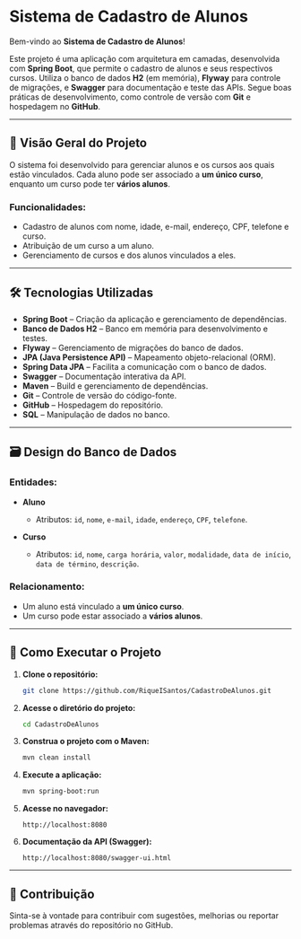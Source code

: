 # Sistema de Cadastro de Alunos

Bem-vindo ao **Sistema de Cadastro de Alunos**!

Este projeto é uma aplicação com arquitetura em camadas, desenvolvida com **Spring Boot**, que permite o cadastro de alunos e seus respectivos cursos. Utiliza o banco de dados **H2** (em memória), **Flyway** para controle de migrações, e **Swagger** para documentação e teste das APIs. Segue boas práticas de desenvolvimento, como controle de versão com **Git** e hospedagem no **GitHub**.

---

## 📌 Visão Geral do Projeto

O sistema foi desenvolvido para gerenciar alunos e os cursos aos quais estão vinculados. Cada aluno pode ser associado a **um único curso**, enquanto um curso pode ter **vários alunos**.

### Funcionalidades:

- Cadastro de alunos com nome, idade, e-mail, endereço, CPF, telefone e curso.
- Atribuição de um curso a um aluno.
- Gerenciamento de cursos e dos alunos vinculados a eles.

---

## 🛠 Tecnologias Utilizadas

- **Spring Boot** – Criação da aplicação e gerenciamento de dependências.
- **Banco de Dados H2** – Banco em memória para desenvolvimento e testes.
- **Flyway** – Gerenciamento de migrações do banco de dados.
- **JPA (Java Persistence API)** – Mapeamento objeto-relacional (ORM).
- **Spring Data JPA** – Facilita a comunicação com o banco de dados.
- **Swagger** – Documentação interativa da API.
- **Maven** – Build e gerenciamento de dependências.
- **Git** – Controle de versão do código-fonte.
- **GitHub** – Hospedagem do repositório.
- **SQL** – Manipulação de dados no banco.

---

## 🗃 Design do Banco de Dados

### Entidades:

- **Aluno**
  - Atributos: `id`, `nome`, `e-mail`, `idade`, `endereço`, `CPF`, `telefone`.

- **Curso**
  - Atributos: `id`, `nome`, `carga horária`, `valor`, `modalidade`, `data de início`, `data de término`, `descrição`.

### Relacionamento:

- Um aluno está vinculado a **um único curso**.
- Um curso pode estar associado a **vários alunos**.

---

## 🚀 Como Executar o Projeto

1. **Clone o repositório:**
   ```bash
   git clone https://github.com/RiqueISantos/CadastroDeAlunos.git
   ```

2. **Acesse o diretório do projeto:**
   ```bash
   cd CadastroDeAlunos
   ```

3. **Construa o projeto com o Maven:**
   ```bash
   mvn clean install
   ```

4. **Execute a aplicação:**
   ```bash
   mvn spring-boot:run
   ```

5. **Acesse no navegador:**
   ```
   http://localhost:8080
   ```

6. **Documentação da API (Swagger):**
   ```
   http://localhost:8080/swagger-ui.html
   ```

---

## 🤝 Contribuição

Sinta-se à vontade para contribuir com sugestões, melhorias ou reportar problemas através do repositório no GitHub.
